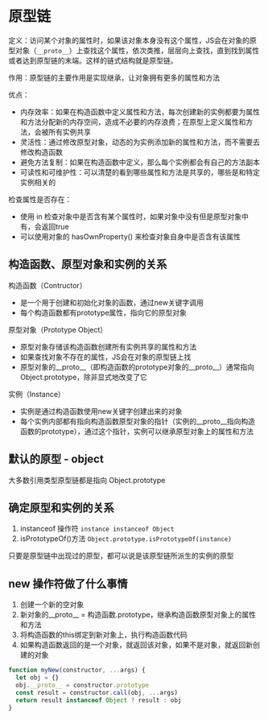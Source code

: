 # 原型链
定义：访问某个对象的属性时，如果该对象本身没有这个属性，JS会在对象的原型对象（`__proto__`）上查找这个属性，依次类推，层层向上查找，直到找到属性或者达到原型链的末端。这样的链式结构就是原型链。

作用：原型链的主要作用是实现继承，让对象拥有更多的属性和方法

优点：
- 内存效率：如果在构造函数中定义属性和方法，每次创建新的实例都要为属性和方法分配新的内存空间，造成不必要的内存浪费；在原型上定义属性和方法，会被所有实例共享
- 灵活性：通过修改原型对象，动态的为实例添加新的属性和方法，而不需要去修改构造函数
- 避免方法复制：如果在构造函数中定义，那么每个实例都会有自己的方法副本
- 可读性和可维护性：可以清楚的看到哪些属性和方法是共享的，哪些是和特定实例相关的

检查属性是否存在：
- 使用 in 检查对象中是否含有某个属性时，如果对象中没有但是原型对象中有，会返回true
- 可以使用对象的 hasOwnProperty() 来检查对象自身中是否含有该属性

## 构造函数、原型对象和实例的关系
构造函数（Contructor）
- 是一个用于创建和初始化对象的函数，通过new关键字调用
- 每个构造函数都有prototype属性，指向它的原型对象

原型对象（Prototype Object）
- 原型对象存储该构造函数创建所有实例共享的属性和方法
- 如果查找对象不存在的属性，JS会在对象的原型链上找
- 原型对象的__proto__（即构造函数的prototype对象的__proto__）通常指向Object.prototype，除非显式地改变了它

实例（Instance）
- 实例是通过构造函数使用new关键字创建出来的对象
- 每个实例内部都有指向构造函数原型对象的指针（实例的__proto__指向构造函数的prototype），通过这个指针，实例可以继承原型对象上的属性和方法

## 默认的原型 - object
大多数引用类型原型链都是指向 Object.prototype

## 确定原型和实例的关系
1. instanceof 操作符
`instance instanceof Object`
2. isPrototypeOf()方法
`Object.prototype.isPrototypeOf(instance)`

只要是原型链中出现过的原型，都可以说是该原型链所派生的实例的原型

## new 操作符做了什么事情
1. 创建一个新的空对象
2. 新对象的__proto__ = 构造函数.prototype，继承构造函数原型对象上的属性和方法
3. 将构造函数的this绑定到新对象上，执行构造函数代码
4. 如果构造函数返回的是一个对象，就返回该对象，如果不是对象，就返回新创建的对象

```js
function myNew(constructor, ...args) {
  let obj = {}
  obj.__proto__ = constructor.prototype
  const result = constructor.call(obj, ...args)
  return result instanceof Object ? result : obj
}
```